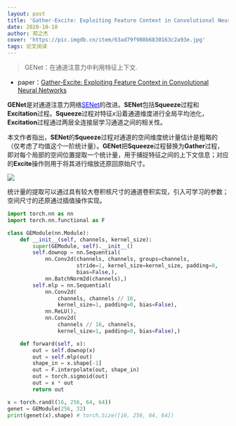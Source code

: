 ```yaml
---
layout: post
title: 'Gather-Excite: Exploiting Feature Context in Convolutional Neural Networks'
date: 2020-10-10
author: 郑之杰
cover: 'https://pic.imgdb.cn/item/63ad79f908b6830163c2a93e.jpg'
tags: 论文阅读
---
```


> GENet：在通道注意力中利用特征上下文.

- paper：[Gather-Excite: Exploiting Feature Context in Convolutional Neural Networks](https://arxiv.org/abs/1810.12348)

**GENet**是对通道注意力网络[<font color=blue>SENet</font>](https://0809zheng.github.io/2020/10/01/senet.html)的改进。**SENet**包括**Squeeze**过程和**Excitation**过程。**Squeeze**过程对特征$x$沿着通道维度进行全局平均池化，**Excitation**过程通过两层全连接层学习通道之间的相关性。

本文作者指出，**SENet**的**Squeeze**过程对通道的空间维度统计量估计是粗略的（仅考虑了均值这个一阶统计量）。**GENet**把**Squeeze**过程替换为**Gather**过程，即对每个局部的空间位置提取一个统计量，用于捕捉特征之间的上下文信息；对应的**Excite**操作则用于将其进行缩放还原回原始尺寸。

![](https://pic.imgdb.cn/item/63ad7a4808b6830163c30e7b.jpg)

统计量的提取可以通过具有较大卷积核尺寸的通道卷积实现，引入可学习的参数；空间尺寸的还原通过插值操作实现。

```python
import torch.nn as nn
import torch.nn.functional as F

class GEModule(nn.Module):
    def __init__(self, channels, kernel_size):
        super(GEModule, self).__init__()
        self.downop = nn.Sequential(
            nn.Conv2d(channels, channels, groups=channels,
                      stride=1, kernel_size=kernel_size, padding=0,
                      bias=False,),
            nn.BatchNorm2d(channels),)
        self.mlp = nn.Sequential(
            nn.Conv2d(
                channels, channels // 16,
                kernel_size=1, padding=0, bias=False),
            nn.ReLU(),
            nn.Conv2d(
                channels // 16, channels,
                kernel_size=1, padding=0, bias=False),)

    def forward(self, x):
        out = self.downop(x)
        out = self.mlp(out)
        shape_in = x.shape[-1]
        out = F.interpolate(out, shape_in)
        out = torch.sigmoid(out)
        out = x * out
        return out

x = torch.rand((16, 256, 64, 64))
genet = GEModule(256, 32)
print(genet(x).shape) # torch.Size([16, 256, 64, 64])
```
